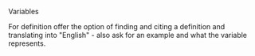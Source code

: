 Variables

For definition offer the option of finding and citing a definition and translating into "English" - also ask for an example and what the variable represents.

